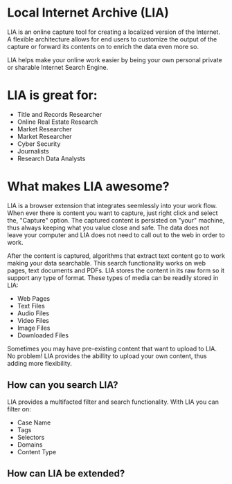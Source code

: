# Local Internet Archive (LIA)
LIA is an online capture tool for creating a localized version of the Internet. A flexible architecture allows for end users to customize the output of the capture or forward its contents on to enrich the data even more so. 

LIA helps make your online work easier by being your own personal private or sharable Internet Search Engine. 

# LIA is great for:
* Title and Records Researcher
* Online Real Estate Research
* Market Researcher  
* Market Researcher
* Cyber Security
* Journalists
* Research Data Analysts

# What makes LIA awesome?
LIA is a browser extension that integrates seemlessly into your work flow. When ever there is content you want to capture, just right click and select the, "Capture" option. The captured content is persisted on "your" machine, thus always keeping what you value close and safe. The data does not leave your computer and LIA does not need to call out to the web in order to work. 

After the content is captured, algorithms that extract text content go to work making your data searchable. This search functionality works on web pages, text documents and PDFs. LIA stores the content in its raw form so it support any type of format. These types of media can be readily stored in LIA:
* Web Pages
* Text Files
* Audio Files
* Video Files
* Image Files
* Downloaded Files

Sometimes you may have pre-existing content that want to upload to LIA. No problem! LIA provides the abillity to upload your own content, thus adding more flexibility. 


## How can you search LIA?
LIA provides a multifacted filter and search functionality. With LIA you can filter on:
* Case Name
* Tags
* Selectors
* Domains
* Content Type

## How can LIA be extended?





